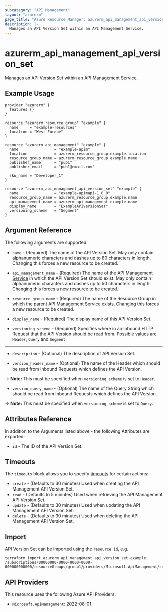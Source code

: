 ```yaml
---
subcategory: "API Management"
layout: "azurerm"
page_title: "Azure Resource Manager: azurerm_api_management_api_version_set"
description: |-
  Manages an API Version Set within an API Management Service.
---
```


# azurerm_api_management_api_version_set

Manages an API Version Set within an API Management Service.

## Example Usage

```hcl
provider "azurerm" {
  features {}
}

resource "azurerm_resource_group" "example" {
  name     = "example-resources"
  location = "West Europe"
}

resource "azurerm_api_management" "example" {
  name                = "example-apim"
  location            = azurerm_resource_group.example.location
  resource_group_name = azurerm_resource_group.example.name
  publisher_name      = "pub1"
  publisher_email     = "pub1@email.com"

  sku_name = "Developer_1"
}

resource "azurerm_api_management_api_version_set" "example" {
  name                = "example-apimapi-1_0_0"
  resource_group_name = azurerm_resource_group.example.name
  api_management_name = azurerm_api_management.example.name
  display_name        = "ExampleAPIVersionSet"
  versioning_scheme   = "Segment"
}
```

## Argument Reference

The following arguments are supported:

* `name` - (Required) The name of the API Version Set. May only contain alphanumeric characters and dashes up to 80 characters in length. Changing this forces a new resource to be created.

* `api_management_name` - (Required) The name of the [API Management Service](api_management.html) in which the API Version Set should exist. May only contain alphanumeric characters and dashes up to 50 characters in length. Changing this forces a new resource to be created.

* `resource_group_name` - (Required) The name of the Resource Group in which the parent API Management Service exists. Changing this forces a new resource to be created.

* `display_name` - (Required) The display name of this API Version Set.

* `versioning_scheme` - (Required) Specifies where in an Inbound HTTP Request that the API Version should be read from. Possible values are `Header`, `Query` and `Segment`.

---

* `description` - (Optional) The description of API Version Set.

* `version_header_name` - (Optional) The name of the Header which should be read from Inbound Requests which defines the API Version.

-> **Note:** This must be specified when `versioning_scheme` is set to `Header`.

* `version_query_name` - (Optional) The name of the Query String which should be read from Inbound Requests which defines the API Version.

-> **Note:** This must be specified when `versioning_scheme` is set to `Query`.

## Attributes Reference

In addition to the Arguments listed above - the following Attributes are exported:

* `id` - The ID of the API Version Set.

## Timeouts

The `timeouts` block allows you to specify [timeouts](https://www.terraform.io/language/resources/syntax#operation-timeouts) for certain actions:

* `create` - (Defaults to 30 minutes) Used when creating the API Management API Version Set.
* `read` - (Defaults to 5 minutes) Used when retrieving the API Management API Version Set.
* `update` - (Defaults to 30 minutes) Used when updating the API Management API Version Set.
* `delete` - (Defaults to 30 minutes) Used when deleting the API Management API Version Set.

## Import

API Version Set can be imported using the `resource id`, e.g.

```shell
terraform import azurerm_api_management_api_version_set.example /subscriptions/00000000-0000-0000-0000-000000000000/resourceGroups/group1/providers/Microsoft.ApiManagement/service/service1/apiVersionSets/set1
```

## API Providers
<!-- This section is generated, changes will be overwritten -->
This resource uses the following Azure API Providers:

* `Microsoft.ApiManagement`: 2022-08-01
